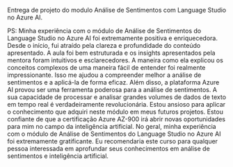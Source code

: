Entrega de projeto do modulo Análise de Sentimentos com Language Studio no Azure AI.

PS: Minha experiência com o módulo de Análise de Sentimentos do Language Studio no Azure AI foi extremamente positiva e enriquecedora. Desde o início, fui atraído pela clareza e profundidade do conteúdo apresentado.
A aula foi bem estruturada e os insights apresentados pela mentora foram intuitivos e esclarecedores. A maneira como ela explicou os conceitos complexos de uma maneira fácil de entender foi realmente impressionante. Isso me ajudou a compreender melhor a análise de sentimentos e a aplicá-la de forma eficaz.
Além disso, a plataforma Azure AI provou ser uma ferramenta poderosa para a análise de sentimentos. A sua capacidade de processar e analisar grandes volumes de dados de texto em tempo real é verdadeiramente revolucionária.
Estou ansioso para aplicar o conhecimento que adquiri neste módulo em meus futuros projetos. Estou confiante de que a certificação Azure AZ-900 irá abrir novas oportunidades para mim no campo da inteligência artificial.
No geral, minha experiência com o módulo de Análise de Sentimentos do Language Studio no Azure AI foi extremamente gratificante. Eu recomendaria este curso para qualquer pessoa interessada em aprofundar seus conhecimentos em análise de sentimentos e inteligência artificial.
